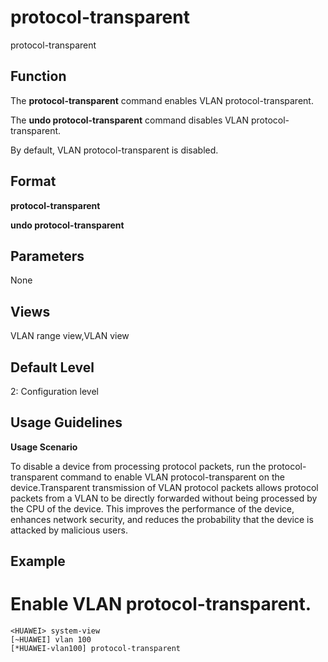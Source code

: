 protocol-transparent
====================

protocol-transparent

Function
--------



The **protocol-transparent** command enables VLAN protocol-transparent.

The **undo protocol-transparent** command disables VLAN protocol-transparent.



By default, VLAN protocol-transparent is disabled.


Format
------

**protocol-transparent**

**undo protocol-transparent**


Parameters
----------

None

Views
-----

VLAN range view,VLAN view


Default Level
-------------

2: Configuration level


Usage Guidelines
----------------

**Usage Scenario**



To disable a device from processing protocol packets, run the protocol-transparent command to enable VLAN protocol-transparent on the device.Transparent transmission of VLAN protocol packets allows protocol packets from a VLAN to be directly forwarded without being processed by the CPU of the device. This improves the performance of the device, enhances network security, and reduces the probability that the device is attacked by malicious users.




Example
-------

# Enable VLAN protocol-transparent.
```
<HUAWEI> system-view
[~HUAWEI] vlan 100
[*HUAWEI-vlan100] protocol-transparent

```